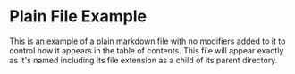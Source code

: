 # Plain File Example

This is an example of a plain markdown file with no modifiers added to it to control how it appears in the table of contents. This file will appear exactly as it's named including its file extension as a child of its parent directory. 